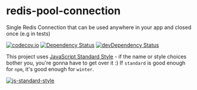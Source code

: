 # redis-pool-connection
Single Redis Connection that can be used anywhere in your app and closed once (e.g in tests)


[![codecov.io](http://codecov.io/github/urbanhire/redis-pool-connection/coverage.svg?branch=master)](http://codecov.io/github/urbanhire/redis-pool-connection?branch=master)
[![Dependency Status](https://david-dm.org/urbanhire/redis-pool-connection.svg)](https://david-dm.org/urbanhire/redis-pool-connection)
[![devDependency Status](https://david-dm.org/urbanhire/redis-pool-connection/dev-status.svg)](https://david-dm.org/urbanhire/redis-pool-connection#info=devDependencies)


This project uses [JavaScript Standard Style](https://github.com/feross/standard) - if the name or style choices bother you,
you're gonna have to get over it :) If `standard` is good enough for `npm`, it's good enough for `winter`.

[![js-standard-style](https://cdn.rawgit.com/feross/standard/master/badge.svg)](https://github.com/feross/standard)
